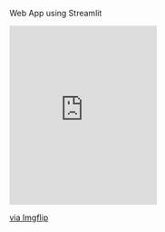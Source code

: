 Web App using Streamlit


<div style="width:260px;max-width:100%;"><div style="height:0;padding-bottom:121.54%;position:relative;"><iframe width="260" height="316" style="position:absolute;top:0;left:0;width:100%;height:100%;" frameBorder="0" src="https://imgflip.com/embed/5lzazp"></iframe></div><p><a href="https://imgflip.com/gif/5lzazp">via Imgflip</a></p></div>
